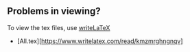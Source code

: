 ## Problems in viewing?

To view the tex files, use [writeLaTeX][1]

* [All.tex][https://www.writelatex.com/read/kmzmrghngnqv]


[1]: https://www.writelatex.com/signup?ref=d8983d1978ce
